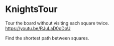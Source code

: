 # KnightsTour
Tour the board without visiting each square twice. 
https://youtu.be/RJuLaD0oDoU

Find the shortest path between squares.
